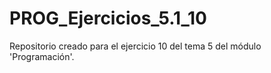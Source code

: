 # PROG_Ejercicios_5.1_10
Repositorio creado para el ejercicio 10 del tema 5 del módulo 'Programación'.

